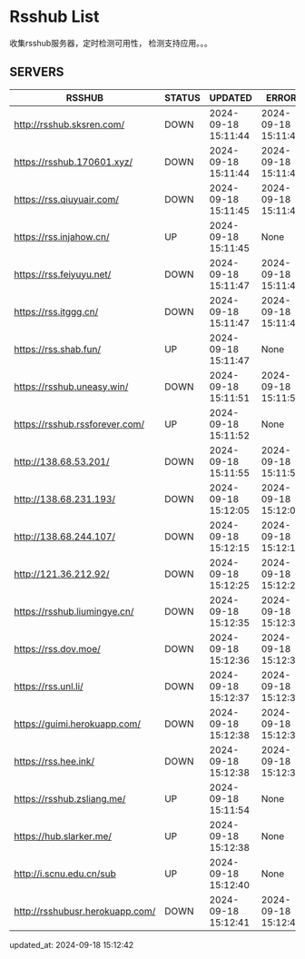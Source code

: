 # Rsshub List

收集rsshub服务器，定时检测可用性， 检测支持应用。。。


## SERVERS

|  RSSHUB   | STATUS  | UPDATED  | ERROR  | TWITTER |  
|  ----  | ----  | ----  | ----  | ---- |  
| http://rsshub.sksren.com/ | DOWN | 2024-09-18 15:11:44 | 2024-09-18 15:11:44 |  
| https://rsshub.170601.xyz/ | DOWN | 2024-09-18 15:11:44 | 2024-09-18 15:11:44 |  
| https://rss.qiuyuair.com/ | DOWN | 2024-09-18 15:11:45 | 2024-09-18 15:11:45 |  
| https://rss.injahow.cn/ | UP | 2024-09-18 15:11:45 | None ||  
| https://rss.feiyuyu.net/ | DOWN | 2024-09-18 15:11:47 | 2024-09-18 15:11:47 |  
| https://rss.itggg.cn/ | DOWN | 2024-09-18 15:11:47 | 2024-09-18 15:11:47 |  
| https://rss.shab.fun/ | UP | 2024-09-18 15:11:47 | None ||  
| https://rsshub.uneasy.win/ | DOWN | 2024-09-18 15:11:51 | 2024-09-18 15:11:51 |  
| https://rsshub.rssforever.com/ | UP | 2024-09-18 15:11:52 | None ||  
| http://138.68.53.201/ | DOWN | 2024-09-18 15:11:55 | 2024-09-18 15:11:55 |  
| http://138.68.231.193/ | DOWN | 2024-09-18 15:12:05 | 2024-09-18 15:12:05 |  
| http://138.68.244.107/ | DOWN | 2024-09-18 15:12:15 | 2024-09-18 15:12:15 |  
| http://121.36.212.92/ | DOWN | 2024-09-18 15:12:25 | 2024-09-18 15:12:25 |  
| https://rsshub.liumingye.cn/ | DOWN | 2024-09-18 15:12:35 | 2024-09-18 15:12:35 |  
| https://rss.dov.moe/ | DOWN | 2024-09-18 15:12:36 | 2024-09-18 15:12:36 |  
| https://rss.unl.li/ | DOWN | 2024-09-18 15:12:37 | 2024-09-18 15:12:37 |  
| https://guimi.herokuapp.com/ | DOWN | 2024-09-18 15:12:38 | 2024-09-18 15:12:38 |  
| https://rss.hee.ink/ | DOWN | 2024-09-18 15:12:38 | 2024-09-18 15:12:38 |  
| https://rsshub.zsliang.me/ | UP | 2024-09-18 15:11:54 | None |OK|  
| https://hub.slarker.me/ | UP | 2024-09-18 15:12:38 | None ||  
| http://i.scnu.edu.cn/sub | UP | 2024-09-18 15:12:40 | None ||  
| http://rsshubusr.herokuapp.com/ | DOWN | 2024-09-18 15:12:41 | 2024-09-18 15:12:41 |  
  

updated_at: 2024-09-18 15:12:42  
